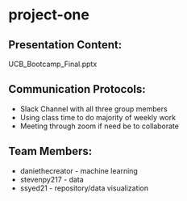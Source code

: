 # project-one
## Presentation Content:
UCB_Bootcamp_Final.pptx

## Communication Protocols:
* Slack Channel with all three group members
* Using class time to do majority of weekly work
* Meeting through zoom if need be to collaborate
## Team Members:
* daniethecreator - machine learning
* stevenpy217 - data
* ssyed21 - repository/data visualization


